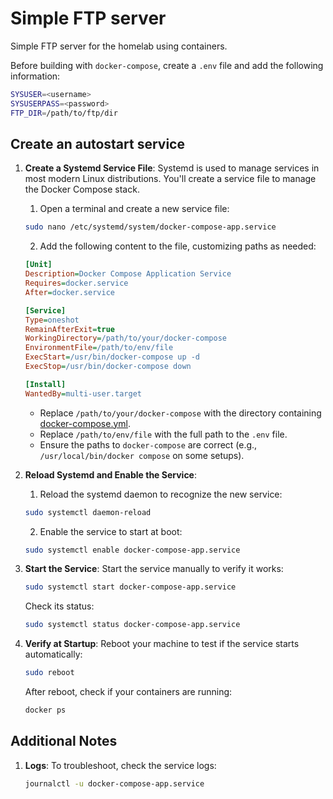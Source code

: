 # Simple FTP server
Simple FTP server for the homelab using containers.

Before building with `docker-compose`, create a `.env` file and add the following information:
```sh
SYSUSER=<username>
SYSUSERPASS=<password>
FTP_DIR=/path/to/ftp/dir
```

## Create an autostart service
1. **Create a Systemd Service File**: Systemd is used to manage services in most modern Linux distributions. You'll create a service file to manage the Docker Compose stack.
   1. Open a terminal and create a new service file:
   ```bash
   sudo nano /etc/systemd/system/docker-compose-app.service
   ```
   2. Add the following content to the file, customizing paths as needed:
   ```ini
   [Unit]
   Description=Docker Compose Application Service
   Requires=docker.service
   After=docker.service

   [Service]
   Type=oneshot
   RemainAfterExit=true
   WorkingDirectory=/path/to/your/docker-compose
   EnvironmentFile=/path/to/env/file
   ExecStart=/usr/bin/docker-compose up -d
   ExecStop=/usr/bin/docker-compose down

   [Install]
   WantedBy=multi-user.target
   ```

   - Replace `/path/to/your/docker-compose` with the directory containing [docker-compose.yml](./docker-compose.yml).
   - Replace `/path/to/env/file` with the full path to the `.env` file.
   - Ensure the paths to `docker-compose` are correct (e.g., `/usr/local/bin/docker compose` on some setups).
2. **Reload Systemd and Enable the Service**: 
   1. Reload the systemd daemon to recognize the new service:
   ```bash
   sudo systemctl daemon-reload
   ```
   2. Enable the service to start at boot:
   ```bash
   sudo systemctl enable docker-compose-app.service
   ```
3. **Start the Service**: Start the service manually to verify it works:
   ```bash
   sudo systemctl start docker-compose-app.service
   ```

   Check its status:
   ```bash
   sudo systemctl status docker-compose-app.service
   ```
4. **Verify at Startup**: Reboot your machine to test if the service starts automatically:
   ```bash
   sudo reboot
   ```
   After reboot, check if your containers are running:
   ```bash
   docker ps
   ```
**Additional Notes**
---
1. **Logs**: To troubleshoot, check the service logs:
   ```bash
   journalctl -u docker-compose-app.service
   ```

